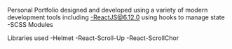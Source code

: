 Personal Portfolio designed and developed using a variety of modern development tools including
-ReactJS@6.12.0 using hooks to manage state
-SCSS Modules

Libraries used
-Helmet
-React-Scroll-Up
-React-ScrollChor
